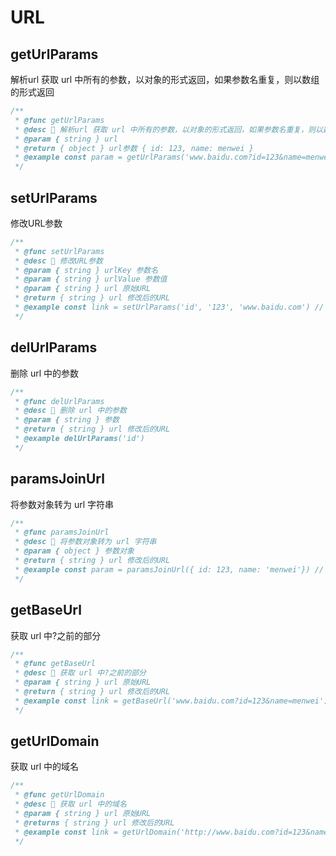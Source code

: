 # URL
## getUrlParams
解析url 获取 url 中所有的参数，以对象的形式返回，如果参数名重复，则以数组的形式返回
```typescript
/**
 * @func getUrlParams
 * @desc 📝 解析url 获取 url 中所有的参数，以对象的形式返回，如果参数名重复，则以数组的形式返回
 * @param { string } url
 * @return { object } url参数 { id: 123, name: menwei }
 * @example const param = getUrlParams('www.baidu.com?id=123&name=menwei'); // { id: 123, name: menwei }
 */
```
## setUrlParams
修改URL参数
```typescript
/**
 * @func setUrlParams
 * @desc 📝 修改URL参数
 * @param { string } urlKey 参数名
 * @param { string } urlValue 参数值
 * @param { string } url 原始URL
 * @return { string } url 修改后的URL
 * @example const link = setUrlParams('id', '123', 'www.baidu.com') // 'www.baidu.com?id=123
 */
```
## delUrlParams
删除 url 中的参数
```typescript
/**
 * @func delUrlParams
 * @desc 📝 删除 url 中的参数
 * @param { string } 参数
 * @return { string } url 修改后的URL
 * @example delUrlParams('id')
 */
```
## paramsJoinUrl
将参数对象转为 url 字符串
```typescript
/**
 * @func paramsJoinUrl
 * @desc 📝 将参数对象转为 url 字符串
 * @param { object } 参数对象
 * @return { string } url 修改后的URL
 * @example const param = paramsJoinUrl({ id: 123, name: 'menwei'}) // '?id=123&name=menwei'
 */
```
## getBaseUrl
获取 url 中?之前的部分
```typescript
/**
 * @func getBaseUrl
 * @desc 📝 获取 url 中?之前的部分
 * @param { string } url 原始URL
 * @return { string } url 修改后的URL
 * @example const link = getBaseUrl('www.baidu.com?id=123&name=menwei') // 'www.baidu.com'
 */
```
## getUrlDomain
获取 url 中的域名
```typescript
/**
 * @func getUrlDomain
 * @desc 📝 获取 url 中的域名
 * @param { string } url 原始URL
 * @returns { string } url 修改后的URL
 * @example const link = getUrlDomain('http://www.baidu.com?id=123&name=menwei')
 */
```
